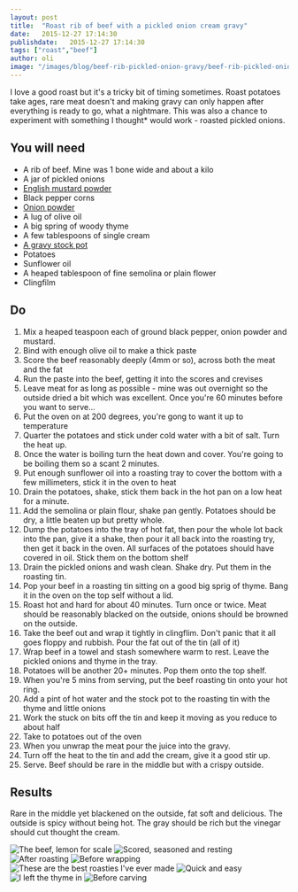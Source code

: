 ```yaml
---
layout: post
title:  "Roast rib of beef with a pickled onion cream gravy"
date:   2015-12-27 17:14:30
publishdate:   2015-12-27 17:14:30
tags: ["roast","beef"]  
author: oli
image: "/images/blog/beef-rib-pickled-onion-gravy/beef-rib-pickled-onion-gravy-8.jpg"
---
```


I love a good roast but it's a tricky bit of timing sometimes.  Roast potatoes take ages, rare meat  doesn't and making gravy can only happen after everything is ready to go, what a nightmare.  This was also a chance to experiment with something I thought* would work - roasted pickled onions.

## You will need

* A rib of beef.  Mine was 1 bone wide and about a kilo
* A jar of pickled onions
* [English mustard powder](http://amzn.to/1JTWOjW )
* Black pepper corns
* [Onion powder](http://amzn.to/1QCCP8H)
* A lug of olive oil
* A big spring of woody thyme
* A few tablespoons of single cream
* [A gravy stock pot](http://amzn.to/1QCCVNF)
* Potatoes
* Sunflower oil
* A heaped tablespoon of fine semolina or plain flower
* Clingfilm


## Do

1. Mix a heaped teaspoon each of ground black pepper, onion powder and mustard.
2. Bind with enough olive oil to make a thick paste
3. Score the beef reasonably deeply (4mm or so), across both the meat and the fat
4. Run the paste into the beef, getting it into the scores and crevises
5. Leave meat for as long as possible - mine was out overnight so the outside dried a bit which was excellent.    Once you're 60 minutes before you want to serve...
6. Put the oven on at 200 degrees, you're gong to want it up to temperature
7. Quarter the potatoes and stick under cold water with a bit of salt.  Turn the heat up.
8. Once the water is boiling turn the heat down and cover.  You're going to be boiling them so a scant 2 minutes.
9. Put enough sunflower oil into a roasting tray to cover the bottom with a few millimeters, stick it in the oven to heat
10. Drain the potatoes, shake, stick them back in the hot pan on a low heat for a minute.  
11. Add the semolina or plain flour, shake pan gently.  Potatoes should be dry, a little beaten up but pretty whole.
12. Dump the potatoes into the tray of hot fat, then pour the whole lot back into the pan, give it a shake, then pour it all back into the roasting try, then get it back in the oven.  All surfaces of the potatoes should have covered in oil.  Stick them on the bottom shelf
13. Drain the pickled onions and wash clean.  Shake dry.  Put them in the roasting tin.
13. Pop your beef in a roasting tin sitting on a good big sprig of thyme.  Bang it in the oven on the top self without a lid.
14. Roast hot and hard for about 40 minutes.  Turn once or twice.  Meat should be reasonably blacked on the outside, onions should be browned on the outside.
15. Take the beef out and wrap it tightly in clingflim.  Don't panic that it all goes floppy and rubbish.  Pour the fat out of the tin (all of it)
16. Wrap beef in a towel and stash somewhere warm to rest.  Leave the pickled onions and thyme in the tray.
17. Potatoes will be another 20+ minutes.  Pop them onto the top shelf.
18. When you're 5 mins from serving, put the beef roasting tin onto your hot ring.
19. Add a pint of hot water and the stock pot to the roasting tin with the thyme and little onions
20. Work the stuck on bits off the tin and keep it moving as you reduce to about half
21. Take to potatoes out of the oven
22. When you unwrap the meat pour the juice into the gravy.
23. Turn off the heat to the tin and add the cream, give it a good stir up.
24. Serve.  Beef should be rare in the middle but with a crispy outside.

## Results

Rare in the middle yet blackened on the outside, fat soft and delicious.  The outside is spicy without being hot.  The gray should be rich but the vinegar should cut thought the cream.


![The beef, lemon for scale](/images/blog/beef-rib-pickled-onion-gravy/beef-rib-pickled-onion-gravy-1.jpg)
![Scored, seasoned and resting](/images/blog/beef-rib-pickled-onion-gravy/beef-rib-pickled-onion-gravy-2.jpg)
![After roasting](/images/blog/beef-rib-pickled-onion-gravy/beef-rib-pickled-onion-gravy-3.jpg)
![Before wrapping](/images/blog/beef-rib-pickled-onion-gravy/beef-rib-pickled-onion-gravy-4.jpg)
![These are the best roasties I've ever made](/images/blog/beef-rib-pickled-onion-gravy/beef-rib-pickled-onion-gravy-5.jpg)
![Quick and easy](/images/blog/beef-rib-pickled-onion-gravy/beef-rib-pickled-onion-gravy-6.jpg)
![I left the thyme in](/images/blog/beef-rib-pickled-onion-gravy/beef-rib-pickled-onion-gravy-7.jpg)
![Before carving](/images/blog/beef-rib-pickled-onion-gravy/beef-rib-pickled-onion-gravy-8.jpg)